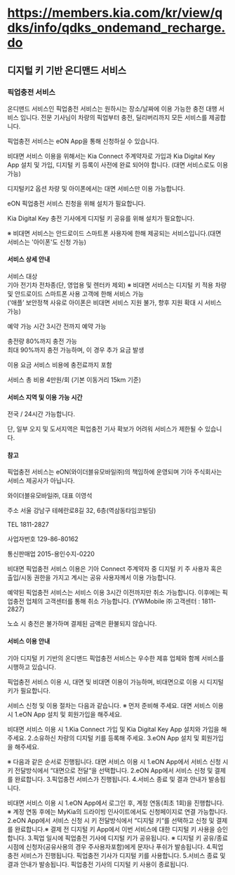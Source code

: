 # https://members.kia.com/kr/view/qdks/info/qdks_ondemand_recharge.do

## 디지털 키 기반 온디맨드 서비스

### 픽업충전 서비스

온디맨드 서비스인 픽업충전 서비스는 원하시는 장소/날짜에 이용 가능한 충전 대행 서비스 입니다.
전문 기사님이 차량의 픽업부터 충전, 딜리버리까지 모든 서비스를 제공합니다.

픽업충전 서비스는 eON App을 통해 신청하실 수 있습니다.

비대면 서비스 이용을 위해서는 Kia Connect 주계약자로 가입과 Kia Digital Key App 설치 및 가입, 디지털 키 등록이 사전에 완료 되어야 합니다. (대면 서비스로도 이용 가능)

디지털키2 옵션 차량 및 아이폰에서는 대면 서비스만 이용 가능합니다.

eON
픽업충전 서비스 친청을 위해 설치가 필요합니다.

Kia Digital Key
충전 기사에게 디지털 키 공유를 위해 설치가 필요합니다.

※ 비대면 서비스는 안드로이드 스마트폰 사용자에 한해 제공되는 서비스입니다.(대면 서비스는 '아이폰'도 신청 가능)

#### 서비스 상세 안내

서비스 대상  
기아 전기차 전차종(단, 영업용 및 렌터카 제외)
※ 비대면 서비스는 디지털 키 적용 차량 및 안드로이드 스마트폰 사용 고객에 한해 서비스 가능   
(‘애플’ 보안정책 사유로 아이폰은 비대면 서비스 지원 불가, 향후 지원 확대 시 서비스 가능)

예약 가능 시간
3시간 전까지 예약 가능

충전량
80%까지 충전 가능   
최대 90%까지 충전 가능하며, 이 경우 추가 요금 발생

이용 요금
서비스 비용에 충전료까지 포함   

서비스 총 비용 4만원/회 (기본 이동거리 15km 기준)

#### 서비스 지역 및 이용 가능 시간

전국 / 24시간 가능합니다.

단, 일부 오지 및 도서지역은 픽업충전 기사 확보가 어려워 서비스가 제한될 수 있습니다.

#### 참고

픽업충전 서비스는 eON(와이더블유모바일㈜)의 책임하에 운영되며 기아 주식회사는 서비스 제공사가 아닙니다.

와이더블유모바일㈜, 대표
이영석

주소
서울 강남구 테헤란로8길 32, 6층(역삼동타임코빌딩)

TEL
1811-2827

사업자번호
129-86-80162

통신판매업
2015-용인수지-0220

비대면 픽업충전 서비스 이용은 기아 Connect 주계약자 중 디지털 키 주 사용자 혹은 출입/시동 권한을 가지고 계시는 공유 사용자께서 이용 가능합니다.

예약된 픽업충전 서비스는 서비스 이용 3시간 이전까지만 취소 가능합니다. 이후에는 픽업충전 업체의 고객센터를 통해 취소 가능합니다. (YWMobile ㈜ 고객센터 : 1811-2827)

노쇼 시 충전은 불가하며 결제된 금액은 환불되지 않습니다.

#### 서비스 이용 안내

기아 디지털 키 기반의 온디맨드 픽업충전 서비스는 우수한 제휴 업체와 함께 서비스를 시행하고 있습니다.

픽업충전 서비스 이용 시, 대면 및 비대면 이용이 가능하며, 비대면으로 이용 시 디지털 키가 필요합니다.

서비스 신청 및 이용 절차는 다음과 같습니다.
※ 먼저 준비해 주세요.
대면 서비스 이용 시
1.eON App 설치 및 회원가입을 해주세요.

비대면 서비스 이용 시
1.Kia Connect 가입 및 Kia Digital Key App 설치와 가입을 해주세요.
2.소유하신 차량의 디지털 키를 등록해 주세요.
3.eON App 설치 및 회원가입을 해주세요.

※ 다음과 같은 순서로 진행됩니다.
대면 서비스 이용 시
1.eON App에서 서비스 신청 시 키 전달방식에서 “대면으로 전달“을 선택합니다.
2.eON App에서 서비스 신청 및 결제를 완료합니다.
3.픽업충전 서비스가 진행됩니다.
4.서비스 종료 및 결과 안내가 발송됩니다.

비대면 서비스 이용 시
1.eON App에서 로그인 후, 계정 연동(최초 1회)을 진행합니다. ※ 계정 연동 후에는 MyKia의 드라이빙 인사이트에서도 신청페이지로 연결 가능합니다.
2.eON App에서 서비스 신청 시 키 전달방식에서 “디지털 키“를 선택하고 신청 및 결제를 완료합니다.※ 결제 전 디지털 키 App에서 이번 서비스에 대한 디지털 키 사용을 승인합니다.
3.픽업 일시에 픽업충전 기사에 디지털 키가 공유됩니다. ※ 디지털 키 공유/종료시점에 신청자(공유사용의 경우 주사용자포함)에게 문자나 푸쉬가 발송됩니다.
4.픽업충전 서비스가 진행됩니다. 픽업충전 기사가 디지털 키를 사용합니다.
5.서비스 종료 및 결과 안내가 발송됩니다. 픽업충전 기사의 디지털 키 사용이 종료됩니다.